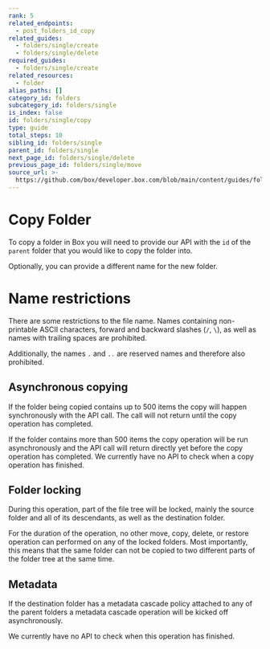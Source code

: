 ```yaml
---
rank: 5
related_endpoints:
  - post_folders_id_copy
related_guides:
  - folders/single/create
  - folders/single/delete
required_guides:
  - folders/single/create
related_resources:
  - folder
alias_paths: []
category_id: folders
subcategory_id: folders/single
is_index: false
id: folders/single/copy
type: guide
total_steps: 10
sibling_id: folders/single
parent_id: folders/single
next_page_id: folders/single/delete
previous_page_id: folders/single/move
source_url: >-
  https://github.com/box/developer.box.com/blob/main/content/guides/folders/single/copy.md
---
```

# Copy Folder

To copy a folder in Box you will need to provide our API with the `id` of the
`parent` folder that you would like to copy the folder into.

<Samples id='post_folders_id_copy' >

</Samples>

Optionally, you can provide a different name for the new folder.

<Samples id='post_folders_id_copy' variant='with_name' >

</Samples>

<Message type='notice'>

# Name restrictions

There are some restrictions to the file name. Names containing non-printable
ASCII characters, forward and backward slashes (`/`, `\`), as well as names
with trailing spaces are prohibited.

Additionally, the names `.` and `..` are reserved names and therefore
also prohibited.

</Message>

## Asynchronous copying

If the folder being copied contains up to 500 items the copy will happen
synchronously with the API call. The call will not return until the copy
operation has completed.

If the folder contains more than 500 items the copy operation will be run
asynchronously and the API call will return directly yet before the copy
operation has completed. We currently have no API to check when a copy operation
has finished.

## Folder locking

During this operation, part of the file tree will be locked, mainly the source
folder and all of its descendants, as well as the destination folder.

For the duration of the operation, no other move, copy, delete, or restore
operation can performed on any of the locked folders. Most importantly, this
means that the same folder can not be copied to two different parts of the
folder tree at the same time.

## Metadata

If the destination folder has a metadata cascade policy attached to any of the
parent folders a metadata cascade operation will be kicked off asynchronously.

We currently have no API to check when this operation has finished.
